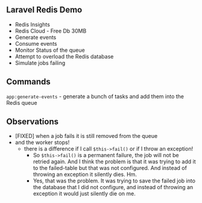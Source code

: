 ## Laravel Redis Demo

- Redis Insights
- Redis Cloud - Free Db 30MB
- Generate events
- Consume events
- Monitor Status of the queue
- Attempt to overload the Redis database
- Simulate jobs failing


## Commands

`app:generate-events` - generate a bunch of tasks and add them into the Redis queue

## Observations

- [FIXED] when a job fails it is still removed from the queue
- and the worker stops!
  - there is a difference if I call `$this->fail()` or if I throw an 
    exception!
    - So `$this->fail()` is a permanent failure, the job will not be
      retried again. And I think the problem is that it was trying to
      add it to the failed-table but that was not configured. And instead
      of throwing an exception it silently dies. Hm.
    - Yes, that was the problem. It was trying to save the failed job into the
      database that I did not configure, and instead of throwing an exception
      it would just silently die on me.

